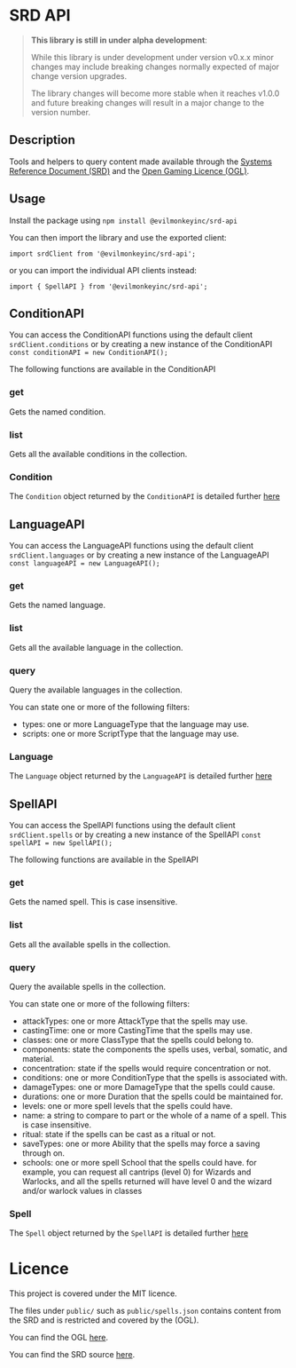 # SRD API

> **This library is still in under alpha development**: 
> 
> While this library is under development under version v0.x.x minor changes may include breaking changes normally expected of major change version upgrades. 
> 
> The library changes will become more stable when it reaches v1.0.0 and future breaking changes will result in a major change to the version number.

## Description

Tools and helpers to query content made available through the [Systems Reference Document (SRD)](https://dnd.wizards.com/articles/features/systems-reference-document-srd) and the [Open Gaming Licence (OGL)](http://www.opengamingfoundation.org/ogl.html).

## Usage

Install the package using `npm install @evilmonkeyinc/srd-api`

You can then import the library and use the exported client:

`import srdClient from '@evilmonkeyinc/srd-api';`

or you can import the individual API clients instead:

`import { SpellAPI } from '@evilmonkeyinc/srd-api';`

## ConditionAPI

You can access the ConditionAPI functions using the default client `srdClient.conditions` or by creating a new instance of the ConditionAPI `const conditionAPI = new ConditionAPI();`

The following functions are available in the ConditionAPI

### get
Gets the named condition.

### list
Gets all the available conditions in the collection.

### Condition

The `Condition` object returned by the `ConditionAPI` is detailed further [here](docs/Condition.md)

## LanguageAPI

You can access the LanguageAPI functions using the default client `srdClient.languages` or by creating a new instance of the LanguageAPI `const languageAPI = new LanguageAPI();`

### get
Gets the named language.

### list
Gets all the available language in the collection.

### query
Query the available languages in the collection.

You can state one or more of the following filters:

- types: one or more LanguageType that the language may use.
- scripts: one or more ScriptType that the language may use.

### Language

The `Language` object returned by the `LanguageAPI` is detailed further [here](docs/Language.md)

## SpellAPI

You can access the SpellAPI functions using the default client `srdClient.spells` or by creating a new instance of the SpellAPI `const spellAPI = new SpellAPI();`

The following functions are available in the SpellAPI

### get
Gets the named spell. This is case insensitive.

### list
Gets all the available spells in the collection.

### query
Query the available spells in the collection.

You can state one or more of the following filters:

- attackTypes: one or more AttackType that the spells may use.
- castingTime: one or more CastingTime that the spells may use.
- classes: one or more ClassType that the spells could belong to.
- components: state the components the spells uses, verbal, somatic, and material.
- concentration: state if the spells would require concentration or not.
- conditions: one or more ConditionType that the spells is associated with.
- damageTypes: one or more DamageType that the spells could cause.
- durations: one or more Duration that the spells could be maintained for.
- levels: one or more spell levels that the spells could have.
- name: a string to compare to part or the whole of a name of a spell. This is case insensitive.
- ritual: state if the spells can be cast as a ritual or not.
- saveTypes: one or more Ability that the spells may force a saving through on.
- schools: one or more spell School that the spells could have.
for example, you can request all cantrips (level 0) for Wizards and Warlocks, and all the spells returned will have level 0 and the wizard and/or warlock values in classes

### Spell

The `Spell` object returned by the `SpellAPI` is detailed further [here](docs/Spell.md)

# Licence

This project is covered under the MIT licence.

The files under `public/` such as `public/spells.json` contains content from the SRD and is restricted and covered by the (OGL).

You can find the OGL [here](http://www.opengamingfoundation.org/ogl.html).

You can find the SRD source [here](https://dnd.wizards.com/articles/features/systems-reference-document-srd).

